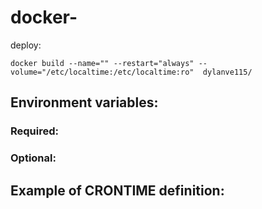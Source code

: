# docker-
deploy:
```
docker build --name="" --restart="always" --volume="/etc/localtime:/etc/localtime:ro"  dylanve115/
```
## Environment variables:
### Required:

### Optional:

## Example of CRONTIME definition:
